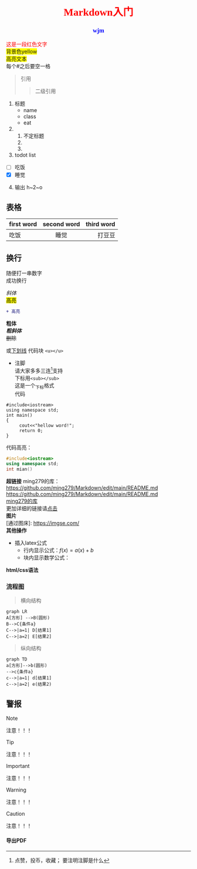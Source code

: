# <center><font face="仿宋" color=red>Markdown入门</font>
</center>

### <center><font face="宋体" color=blue>wjm</center></font>
<span style="color: red;">这是一段红色文字</span>   
<span style="background-color: yellow;">背景色yellow</span>   
<span style="background-color: yellow;">高亮文本</span>   
每个#之后要空一格
>引用
>>二级引用

1. 标题
   - name
   - class
   - eat
2. 1. 不定标题
   2.
   3.
3. todot list
  - [ ] 吃饭
  - [x] 睡觉
4. 输出
   h~2~o
## 表格
|first word|second word|third word|
| :---- | :-----:|---: |
|吃饭|睡觉|打豆豆|
## 换行
随便打一串数字<br>成功换行

*斜体*   
<mark>高亮</mark>   
```diff
+ 高亮
```
**粗体**   
***粗斜体***   
~~删除~~   
   
或<ins>下划线</ins>
代码块  `<u></u>`   
- 注脚   
  请大家多多三连[^1]支持   
下标用`<sub></sub>`   
这是一个<sub>下标</sub>格式   
代码
```<table><tr><td bgcolor=yellow>  
#include<iostream>
using namespace std;
int main()
{
     cout<<"hellow word!";
     return 0;
}

```
代码高亮：
```C++
#include<iostream>
using namespace std;
int mian()
```
**超链接**
  ming279的库：https://github.com/ming279/Markdown/edit/main/README.md   
  <https://github.com/ming279/Markdown/edit/main/README.md>   
  [ming279的库](https://github.com/ming279/Markdown/edit/main/README.md)   
      更加详细的链接请[点击](https://markdown.com.cn/basic-syntax/links.html)   
**图片**   
   [通过图床]: https://imgse.com/   
**其他操作**
- 插入latex公式
   - 行内显示公式：$f(x)=a(x)+b$
   - 块内显示数学公式：$$ $$

 **html/css语法**   
 ### 流程图   
>横向结构   
 ```mermaid
 graph LR
 A[方形] -->B(圆形)
 B-->C{条件a}
 C-->|a=1| D[结果1]
C-->|a=2| E[结果2]

 ```
 >纵向结构   
 ```mermaid
 graph TD
 a[方形]-->b(圆形)
 -->c{条件a}
 c-->|a=1| d[结果1]
 c-->|a=2| e(结果2)
 ```
## 警报
> [!NOTE]
> 注意！！！

> [!TIP]
> 注意！！！

> [!IMPORTANT]
> 注意！！！

> [!WARNING]
> 注意！！！

> [!CAUTION]
> 注意！！！
#### 导出PDF

  [^1]:点赞，投币，收藏；
  要注明注脚是什么
  
